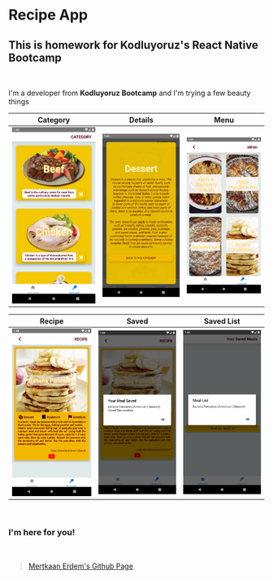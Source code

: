 # Recipe App

## This is homework for Kodluyoruz's React Native Bootcamp

<br />

I'm a developer from **Kodluyoruz Bootcamp** and I'm trying a few beauty things

|         Category          |           Details           |            Menu             |
| :-----------------------: | :-------------------------: | :-------------------------: |
| ![Login](./screens/2.png) | ![Sign Up](./screens/3.png) | ![Sign Up](./screens/4.png) |

|          Recipe           |            Saved            |         Saved List          |
| :-----------------------: | :-------------------------: | :-------------------------: |
| ![Login](./screens/5.png) | ![Sign Up](./screens/6.png) | ![Sign Up](./screens/7.png) |

<br/>

### I'm here for you!

<br />

> [Mertkaan Erdem's Github Page](https://github.com/mertkaanerdem "Mertkaan Erdem's Github Page")
